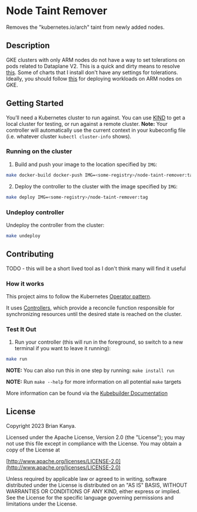 # Node Taint Remover

Removes the "kubernetes.io/arch" taint from newly added nodes.

## Description

GKE clusters with only ARM nodes do not have a way to set tolerations on pods related to Dataplane V2. This is a quick and dirty means to resolve [this](https://serverfault.com/questions/1141581/gke-arm-based-cluster-starts-in-invalid-state). Some of charts that I install don't have any settings for tolerations. Ideally, you should follow [this](https://cloud.google.com/kubernetes-engine/docs/how-to/prepare-arm-workloads-for-deployment) for deploying workloads on ARM nodes on GKE.

## Getting Started

You’ll need a Kubernetes cluster to run against. You can use [KIND](https://sigs.k8s.io/kind) to get a local cluster for testing, or run against a remote cluster.
**Note:** Your controller will automatically use the current context in your kubeconfig file (i.e. whatever cluster `kubectl cluster-info` shows).

### Running on the cluster

1. Build and push your image to the location specified by `IMG`:

```sh
make docker-build docker-push IMG=<some-registry>/node-taint-remover:tag
```

2. Deploy the controller to the cluster with the image specified by `IMG`:

```sh
make deploy IMG=<some-registry>/node-taint-remover:tag
```

### Undeploy controller

Undeploy the controller from the cluster:

```sh
make undeploy
```

## Contributing

TODO - this will be a short lived tool as I don't think many will find it useful

### How it works

This project aims to follow the Kubernetes [Operator pattern](https://kubernetes.io/docs/concepts/extend-kubernetes/operator/).

It uses [Controllers](https://kubernetes.io/docs/concepts/architecture/controller/),
which provide a reconcile function responsible for synchronizing resources until the desired state is reached on the cluster.

### Test It Out

1. Run your controller (this will run in the foreground, so switch to a new terminal if you want to leave it running):

```sh
make run
```

**NOTE:** You can also run this in one step by running: `make install run`

**NOTE:** Run `make --help` for more information on all potential `make` targets

More information can be found via the [Kubebuilder Documentation](https://book.kubebuilder.io/introduction.html)

## License

Copyright 2023 Brian Kanya.

Licensed under the Apache License, Version 2.0 (the "License");
you may not use this file except in compliance with the License.
You may obtain a copy of the License at

[http://www.apache.org/licenses/LICENSE-2.0](http://www.apache.org/licenses/LICENSE-2.0)

Unless required by applicable law or agreed to in writing, software
distributed under the License is distributed on an "AS IS" BASIS,
WITHOUT WARRANTIES OR CONDITIONS OF ANY KIND, either express or implied.
See the License for the specific language governing permissions and
limitations under the License.
